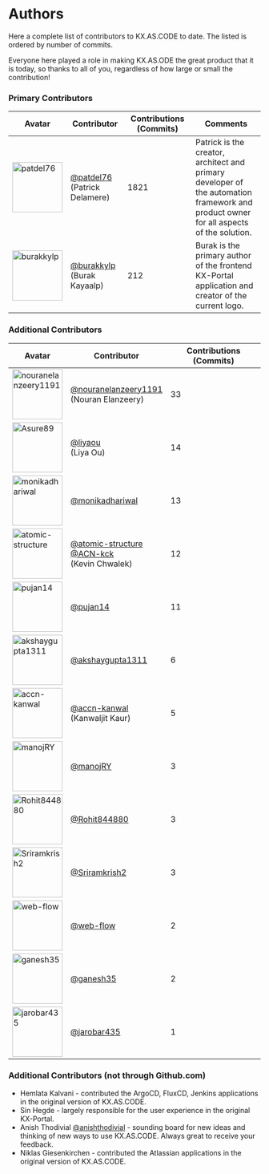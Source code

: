 # Authors

Here a complete list of contributors to KX.AS.CODE to date.
The listed is ordered by number of commits. 

Everyone here played a role in making KX.AS.ODE the great product that it is today, so thanks to all of you, regardless of how large or small the contribution!

### Primary Contributors

| Avatar | Contributor | Contributions (Commits) | Comments |
---------|-------------|---------------|---------------|
|  <img alt="patdel76" src="https://avatars.githubusercontent.com/u/8320300?v=4" width="100"> | [@patdel76](https://github.com/patdel76) <br />(Patrick Delamere) | 1821 | Patrick is the creator, architect and primary <br />developer of the automation framework and <br />product owner for all aspects of the solution. |
|  <img alt="burakkylp" src="https://avatars.githubusercontent.com/u/35352534?v=4" width="100"> | [@burakkylp](https://github.com/burakkylp)  <br />(Burak Kayaalp)| 212 | Burak is the primary author of the frontend <br /> KX-Portal application and creator of the <br />current logo. |

### Additional Contributors

| Avatar | Contributor | Contributions (Commits) |
---------|-------------|---------------|
|  <img alt="nouranelanzeery1191" src="https://avatars.githubusercontent.com/u/47716008?v=4" width="100"> | [@nouranelanzeery1191](https://github.com/nouranelanzeery1191) <br /> (Nouran Elanzeery) | 33 |
|  <img alt="Asure89" src="https://avatars.githubusercontent.com/u/20336951?v=4" width="100"> | [@liyaou](https://github.com/Asure89) <br />(Liya Ou) | 14 |
|  <img alt="monikadhariwal" src="https://avatars.githubusercontent.com/u/76562473?v=4" width="100"> | [@monikadhariwal](https://github.com/monikadhariwal) | 13 |
|  <img alt="atomic-structure" src="https://avatars.githubusercontent.com/u/30082263?v=4" width="100"> | [@atomic-structure](https://github.com/atomic-structure) <br /> [@ACN-kck](https://github.com/ACN-kck) <br /> (Kevin Chwalek) | 12 |
|  <img alt="pujan14" src="https://avatars.githubusercontent.com/u/8578303?v=4" width="100"> | [@pujan14](https://github.com/pujan14) | 11 |
|  <img alt="akshaygupta1311" src="https://avatars.githubusercontent.com/u/43351926?v=4" width="100"> | [@akshaygupta1311](https://github.com/akshaygupta1311) | 6 |
|  <img alt="accn-kanwal" src="https://avatars.githubusercontent.com/u/63425773?v=4" width="100"> | [@accn-kanwal](https://github.com/accn-kanwal) <br /> (Kanwaljit Kaur) | 5 |
|  <img alt="manojRY" src="https://avatars.githubusercontent.com/u/16360625?v=4" width="100"> | [@manojRY](https://github.com/manojRY) | 3 |
|  <img alt="Rohit844880" src="https://avatars.githubusercontent.com/u/49117524?v=4" width="100"> | [@Rohit844880](https://github.com/Rohit844880) | 3 |
|  <img alt="Sriramkrish2" src="https://avatars.githubusercontent.com/u/55122504?v=4" width="100"> | [@Sriramkrish2](https://github.com/Sriramkrish2) | 3 |
|  <img alt="web-flow" src="https://avatars.githubusercontent.com/u/19864447?v=4" width="100"> | [@web-flow](https://github.com/web-flow) | 2 |
|  <img alt="ganesh35" src="https://avatars.githubusercontent.com/u/6005210?v=4" width="100"> | [@ganesh35](https://github.com/ganesh35) | 2 |
|  <img alt="jarobar435" src="https://avatars.githubusercontent.com/u/14972707?v=4" width="100"> | [@jarobar435](https://github.com/jarobar435) | 1 |

### Additional Contributors (not through Github.com)

- Hemlata Kalvani - contributed the ArgoCD, FluxCD, Jenkins applications in the original version of KX.AS.CODE. 
- Sin Hegde - largely responsible for the user experience in the original KX-Portal.
- Anish Thodivial [@anishthodivial](https://github.com/anishthodivial) - sounding board for new ideas and thinking of new ways to use KX.AS.CODE. Always great to receive your feedback.
- Niklas Giesenkirchen - contributed the Atlassian applications in the original version of KX.AS.CODE.
